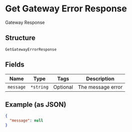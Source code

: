 
# Get Gateway Error Response

Gateway Response

## Structure

`GetGatewayErrorResponse`

## Fields

| Name | Type | Tags | Description |
|  --- | --- | --- | --- |
| `message` | `*string` | Optional | The message error |

## Example (as JSON)

```json
{
  "message": null
}
```

